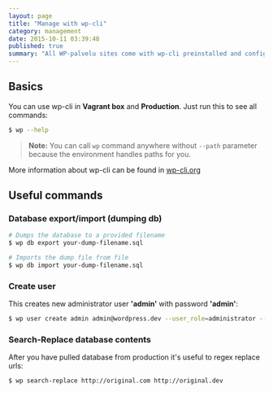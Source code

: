```yaml
---
layout: page
title: "Manage with wp-cli"
category: management
date: 2015-10-11 03:39:48
published: true
summary: "All WP-palvelu sites come with wp-cli preinstalled and configured for easier commandline management."
---
```


## Basics
You can use wp-cli in **Vagrant box** and **Production**. Just run this to see all commands:

```bash
$ wp --help
```

> **Note:** You can call ```wp``` command anywhere without ```--path``` parameter because the environment handles paths for you.

More information about wp-cli can be found in [wp-cli.org](http://wp-cli.org)

## Useful commands

### Database export/import (dumping db)
```bash
# Dumps the database to a provided filename
$ wp db export your-dump-filename.sql

# Imports the dump file from file
$ wp db import your-dump-filename.sql
```

### Create user

This creates new administrator user **'admin'** with password **'admin'**:

```bash
$ wp user create admin admin@wordpress.dev --user_role=administrator --user_pass=admin
```

### Search-Replace database contents

After you have pulled database from production it's useful to regex replace urls:

```bash
$ wp search-replace http://original.com http://original.dev
```
